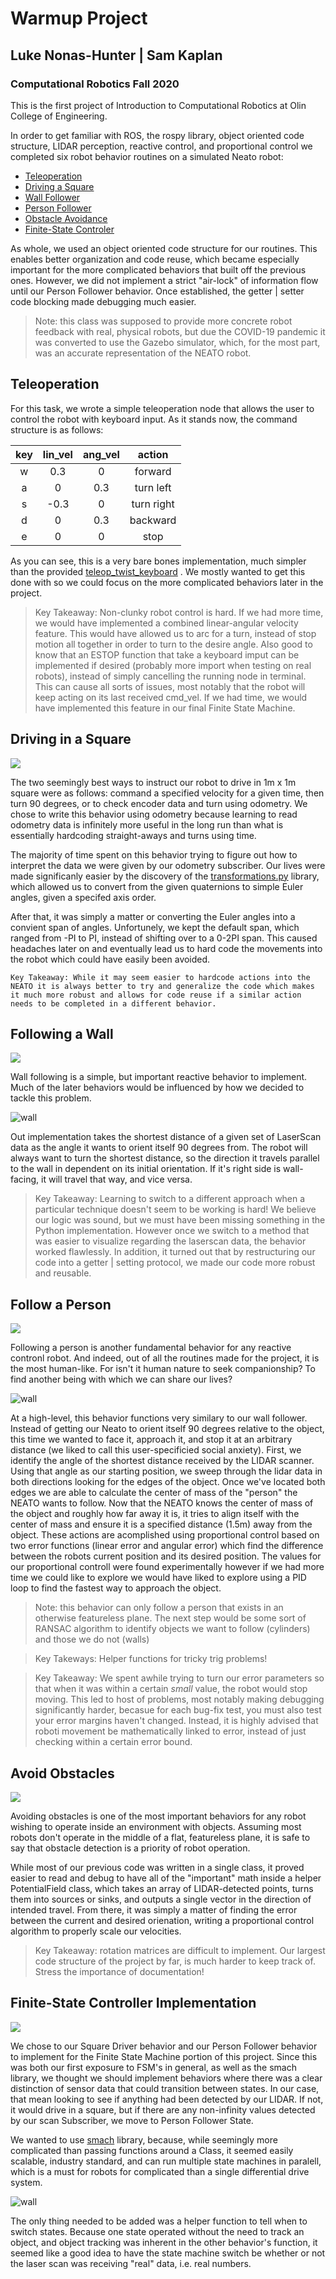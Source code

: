 # Warmup Project
## Luke Nonas-Hunter | Sam Kaplan
### Computational Robotics Fall 2020


This is the first project of Introduction to Computational Robotics at Olin College of Engineering. 

In order to get familiar with ROS, the rospy library, object oriented code structure, LIDAR perception, reactive control, and proportional control we completed six robot behavior routines on a simulated Neato robot: 


* [Teleoperation](#teleoperation)
* [Driving a Square](#driving-in-a-Square)
* [Wall Follower](#following-a-Wall)
* [Person Follower](#Follow-a-Person)
* [Obstacle Avoidance](#Avoid-Obstacles)
* [Finite-State Controler](#finite-state-controller-implementation)

As whole, we used an object oriented code structure for our routines. This enables better organization and code reuse, which became especially important for the more complicated behaviors that built off the previous ones. However, we did not implement a strict "air-lock" of information flow until our Person Follower behavior. Once established, the getter | setter code blocking made debugging much easier. 

> Note: this class was supposed to provide more concrete robot feedback with real, physical robots, but due the COVID-19 pandemic it was converted to use the Gazebo simulator, which, for the most part, was an accurate representation of the NEATO robot. 


## Teleoperation

For this task, we wrote a simple teleoperation node that allows the user to control the robot with keyboard input. As it stands now, the command structure is as follows: 

    
| key | lin_vel   | ang_vel   | action  |
|:---:|:---------:|:---------:|:-------:|
|  w  |    0.3    |    0      | forward |
|  a  |    0      |    0.3    | turn left|
|  s  |    -0.3   |    0      | turn right |
|  d  |    0      |    0.3    | backward  |
|  e  |   0       |    0      | stop  |
  
As you can see, this is a very bare bones implementation, much simpler than the provided [teleop_twist_keyboard](http://wiki.ros.org/teleop_twist_keyboard) . We mostly wanted to get this done with so we could focus on the more complicated behaviors later in the project. 

>Key Takeaway: Non-clunky robot control is hard. If we had more time, we would have implemented a combined linear-angular velocity feature. This would have allowed us to arc for a turn, instead of stop motion all together in order to turn to the desire angle. Also good to know that an ESTOP function that take a keyboard imput can be implemented if desired (probably more import when testing on real robots), instead of simply cancelling the running node in terminal. This can cause all sorts of issues, most notably that the robot will keep acting on its last received cmd_vel. If we had time, we would have implemented this feature in our final Finite State Machine. 


## Driving in a Square

<img src='./figs/drive_square.gif'>

The two seemingly best ways to instruct our robot to drive in 1m x 1m square were as follows: command a specified velocity for a given time, then turn 90 degrees, or to check encoder data and turn using odometry. We chose to write this behavior using odometry because learning to read odometry data is infinitely more useful in the long run than what is essentially hardcoding straight-aways and turns using time.

The majority of time spent on this behavior trying to figure out how to interpret the data we were given by our odometry subscriber. Our lives were made significanly easier by the discovery of the [transformations.py](http://docs.ros.org/jade/api/tf/html/python/transformations.html) library, which allowed us to convert from the given quaternions to simple Euler angles, given a specifed axis order.

After that, it was simply a matter or converting the Euler angles into a convient span of angles. Unfortunely, we kept the default span, which ranged from -PI to PI, instead of shifting over to a 0-2PI span. This caused headaches later on and eventually lead us to hard code the movements into the robot which could have easily been avoided.

    Key Takeaway: While it may seem easier to hardcode actions into the NEATO it is always better to try and generalize the code which makes it much more robust and allows for code reuse if a similar action needs to be completed in a different behavior. 

## Following a Wall

<img src='./figs/wall_follower.gif'>

Wall following is a simple, but important reactive behavior to implement. Much of the later behaviors would be influenced by how we decided to tackle this problem. 

![wall](figs/wall.jpg)

Out implementation takes the shortest distance of a given set of LaserScan data as the angle it wants to orient itself 90 degrees from. The robot will always want to turn the shortest distance, so the direction it travels parallel to the wall in dependent on its initial orientation. If it's right side is wall-facing, it will travel that way, and vice versa. 

>Key Takeaway: Learning to switch to a different approach when a particular technique doesn't seem to be working is hard! We believe our logic was sound, but we must have been missing something in the Python implementation. However once we switch to a method that was easier to visualize regarding the laserscan data, the behavior worked flawlessly. In addition, it turned out that by restructuring our code into a getter | setting protocol, we made our code more robust and reusable.

## Follow a Person

<img src='./figs/person_follower.gif'>

Following a person is another fundamental behavior for any reactive contronl robot. And indeed, out of all the routines made for the project, it is the most human-like. For isn't it human nature to seek companionship? To find another being with which we can share our lives?

![wall](figs/person.jpg)

At a high-level, this behavior functions very similary to our wall follower. Instead of getting our Neato to orient itself 90 degrees relative to the object, this time we wanted to face it, approach it, and stop it at an arbitrary distance (we liked to call this user-specificied social anxiety). First, we identify the angle of the shortest distance received by the LIDAR scanner. Using that angle as our starting position, we sweep through the lidar data in both directions looking for the edges of the object. Once we've located both edges we are able to calculate the center of mass of the "person" the NEATO wants to follow. Now that the NEATO knows the center of mass of the object and roughly how far away it is, it tries to align itself with the center of mass and ensure it is a specified distance (1.5m) away from the object. These actions are acomplished using proportional control based on two error functions (linear error and angular error) which find the difference between the robots current position and its desired position. The values for our proportional controll were found experimentally however if we had more time we could like to explore we would have liked to explore using a PID loop to find the fastest way to approach the object. 

>Note: this behavior can only follow a person that exists in an otherwise featureless plane. The next step would be some sort of RANSAC algorithm to identify objects we want to follow (cylinders) and those we do not (walls)


>Key Takeways: Helper functions for tricky trig problems!


>Key Takeaway: We spent awhile trying to turn our error parameters so that when it was within a certain *small* value, the robot would stop moving. This led to host of problems, most notably making debugging significantly harder, becasue for each bug-fix test, you must also test your error margins haven't changed. Instead, it is highly advised that roboti movement be mathematically linked to error, instead of just checking within a certain error bound. 
 

## Avoid Obstacles

<img src='./figs/obsticale_avoid.gif'>

Avoiding obstacles is one of the most important behaviors for any robot wishing to operate inside an environment with objects. Assuming most robots don't operate in the middle of a flat, featureless plane, it is safe to say that obstacle detection is a priority of robot operation.

While most of our previous code was written in a single class, it proved easier to read and debug to have all of the "important" math inside a helper PotentialField class, which takes an array of LIDAR-detected points, turns them into sources or sinks, and outputs a single vector in the direction of intended travel. From there, it was simply a matter of finding the error between the current and desired orienation, writing a proportional control algorithm to properly scale our velocities. 

>Key Takeaway: rotation matrices are difficult to implement. Our largest code structure of the project by far, is much harder to keep track of. Stress the importance of documentation!

## Finite-State Controller Implementation

<img src='./figs/finite_state_controller.gif'>

We chose to our Square Driver behavior and our Person Follower behavior to implement for the Finite State Machine portion of this project. Since this was both our first exposure to FSM's in general, as well as the smach library, we thought we should implement behaviors where there was a clear distinction of sensor data that could transition between states.  In our case, that mean looking to see if anything had been detected by our LIDAR. If not, it would drive in a square, but if there are any non-infinity values detected by our scan Subscriber, we move to Person Follower State. 

We wanted to use [smach](http://wiki.ros.org/smach) library, because, while seemingly more complicated than passing functions around a Class, it seemed easily scalable, industry standard, and can run multiple state machines in paralell, which is a must for robots for complicated than a single differential drive system. 

 ![wall](figs/fsm.jpg)


The only thing needed to be added was a helper function to tell when to switch states. Because one state operated without the need to track an object, and object tracking was inherent in the other behavior's function, it seemed like a good idea to have the state machine switch be whether or not the laser scan was receiving "real" data, i.e. real numbers. 
